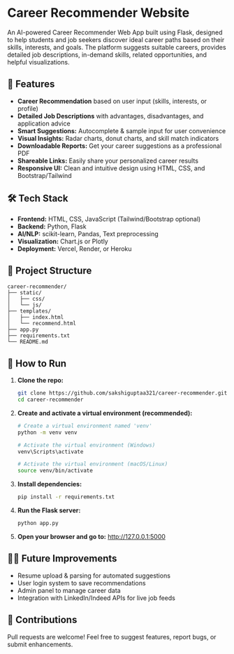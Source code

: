 # Career Recommender Website

An AI-powered Career Recommender Web App built using Flask, designed to help students and job seekers discover ideal career paths based on their skills, interests, and goals. The platform suggests suitable careers, provides detailed job descriptions, in-demand skills, related opportunities, and helpful visualizations.

## 🚀 Features

- **Career Recommendation** based on user input (skills, interests, or profile)
- **Detailed Job Descriptions** with advantages, disadvantages, and application advice
- **Smart Suggestions:** Autocomplete & sample input for user convenience
- **Visual Insights:** Radar charts, donut charts, and skill match indicators
- **Downloadable Reports:** Get your career suggestions as a professional PDF
- **Shareable Links:** Easily share your personalized career results
- **Responsive UI:** Clean and intuitive design using HTML, CSS, and Bootstrap/Tailwind

## 🛠️ Tech Stack

- **Frontend:** HTML, CSS, JavaScript (Tailwind/Bootstrap optional)
- **Backend:** Python, Flask
- **AI/NLP:** scikit-learn, Pandas, Text preprocessing
- **Visualization:** Chart.js or Plotly
- **Deployment:** Vercel, Render, or Heroku

## 📂 Project Structure

```
career-recommender/
├── static/
│   ├── css/
│   └── js/
├── templates/
│   ├── index.html
│   └── recommend.html
├── app.py
├── requirements.txt
└── README.md
```

## 🧪 How to Run

1. **Clone the repo:**

   ```bash
   git clone https://github.com/sakshiguptaa321/career-recommender.git
   cd career-recommender
   ```

2. **Create and activate a virtual environment (recommended):**

   ```bash
   # Create a virtual environment named 'venv'
   python -m venv venv

   # Activate the virtual environment (Windows)
   venv\Scripts\activate

   # Activate the virtual environment (macOS/Linux)
   source venv/bin/activate
   ```

3. **Install dependencies:**

   ```bash
   pip install -r requirements.txt
   ```

4. **Run the Flask server:**

   ```bash
   python app.py
   ```

5. **Open your browser and go to:**
   http://127.0.0.1:5000

## 👩‍💻 Future Improvements

- Resume upload & parsing for automated suggestions
- User login system to save recommendations
- Admin panel to manage career data
- Integration with LinkedIn/Indeed APIs for live job feeds

## 🤝 Contributions

Pull requests are welcome! Feel free to suggest features, report bugs, or submit enhancements.
